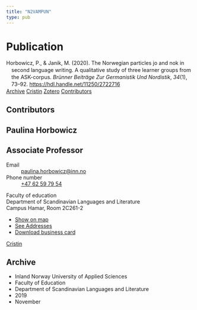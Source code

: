 ```yaml
---
title: "N2VAMPUN"
type: pub
---
```

<h1>Publication</h1>
<article id="csl-bib-container-N2VAMPUN" class="csl-bib-container">
  <div class="csl-bib-body" style="line-height: 1.35; padding-left: 1em; text-indent:-1em;">
  <div class="csl-entry">Horbowicz, P., &amp; Janik, M. (2020). The Norwegian particles jo and nok in second language writing. A qualitative study of three learner groups from the ASK-corpus. <i>Br&#xFC;nner Beitr&#xE4;ge Zur Germanistik Und Nordistik</i>, <i>34</i>(1), 73&#x2013;92. <a href="https://hdl.handle.net/11250/2722716">https://hdl.handle.net/11250/2722716</a></div>
</div>
  <div class="csl-bib-buttons">
    <a href="#taxonomy-article-N2VAMPUN" class="csl-bib-button">Archive</a>
    <a href alt="Cristin URL" class="csl-bib-button">Cristin</a>
    <a href alt="Zotero URL" class="csl-bib-button">Zotero</a>
    <a href="#contributors-article-N2VAMPUN" class="csl-bib-button">Contributors</a>
  </div>
  <div id="csl-bib-meta-container-N2VAMPUN"></div>
</article>
<div id="csl-bib-meta-N2VAMPUN" class="csl-bib-meta">
  <article id="contributors-article-N2VAMPUN" class="contributors-article">
    <h1>Contributors</h1>
    <div class="personas">
<div class="vrtx-hinn-person-card">
<div class="photo">
<i class="lar la-user-circle missing-person"></i>
</div>
<div class="info">
<hgroup><h1>Paulina Horbowicz</h1>
<h2>Associate Professor</h2>
</hgroup><dl>
<dt>Email</dt>
<dd>
<a href="mailto:paulina.horbowicz@inn.no">paulina.horbowicz@inn.no</a>
</dd>
<dt>Phone number</dt>
<dd><a href="tel:+4762597954">
+47 62 59 79 54
</a></dd>
</dl>
<p>
Faculty of education<br>
Department of Scandinavian Languages and Literature<br>
Campus Hamar,
Room 2C261-2
</p>
<ul class="vrtx-hinn-links">
<li><a href="https://www.google.com/maps?q=60.79625,11.07386">Show on map</a></li>
<li><a href="https://www.inn.no/english/find-an-employee/paulina-horbowicz.html#vrtx-hinn-addresses">See Addresses</a></li>
<li><a href="https://www.inn.no/english/find-an-employee/paulina-horbowicz.html?vrtx=vcf">Download business card</a></li>
</ul>
</div>
</div>
<a href="https://app.cristin.no/persons/show.jsf?id=896186" alt="Cristin URL" class="personas-cristin">Cristin</a>
</div>
  </article>
  <article id="taxonomy-article-N2VAMPUN" class="taxonomy-article">
    <h1>Archive</h1>
    <ul>
      <li>Inland Norway University of Applied Sciences</li>
      <li>Faculty of Education</li>
      <li>Department of Scandinavian Languages and Literature</li>
      <li>2019</li>
      <li>November</li>
    </ul>
  </article>
</div>
